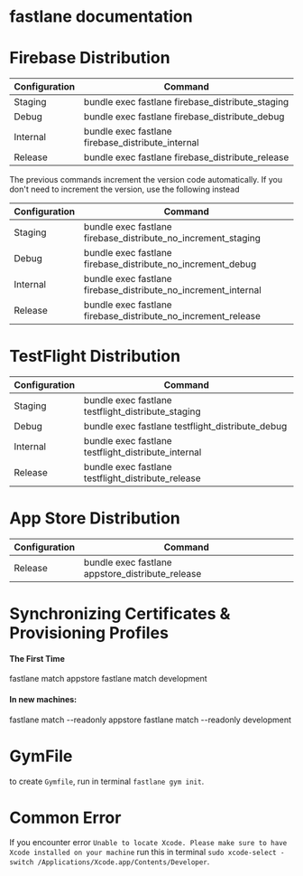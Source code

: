 fastlane documentation
================

# Firebase Distribution

|    **Configuration**      |                        **Command**                     |
| ------------------------- | -------------------------------------------------------| 
|       Staging             |   bundle exec fastlane firebase_distribute_staging     |
|       Debug               |   bundle exec fastlane firebase_distribute_debug       | 
|       Internal            |   bundle exec fastlane firebase_distribute_internal    |
|       Release             |   bundle exec fastlane firebase_distribute_release     |

The previous commands increment the version code automatically.
If you don't need to increment the version, use the following instead

|    **Configuration**      |                        **Command**                                  |
| ------------------------- | --------------------------------------------------------------------| 
|       Staging             |   bundle exec fastlane firebase_distribute_no_increment_staging     |
|       Debug               |   bundle exec fastlane firebase_distribute_no_increment_debug       | 
|       Internal            |   bundle exec fastlane firebase_distribute_no_increment_internal    |
|       Release             |   bundle exec fastlane firebase_distribute_no_increment_release     |

# TestFlight Distribution

|    **Configuration**      |                        **Command**                       |
| ------------------------- | ---------------------------------------------------------| 
|       Staging             |   bundle exec fastlane testflight_distribute_staging     |
|       Debug               |   bundle exec fastlane testflight_distribute_debug       | 
|       Internal            |   bundle exec fastlane testflight_distribute_internal    |
|       Release             |   bundle exec fastlane testflight_distribute_release     |

# App Store Distribution

|    **Configuration**      |                        **Command**                   |
| ------------------------- | -----------------------------------------------------|
|       Release             |   bundle exec fastlane appstore_distribute_release   |

# Synchronizing Certificates & Provisioning Profiles

#### The First Time

fastlane match  appstore
fastlane match  development

#### In new machines:

fastlane match --readonly  appstore
fastlane match --readonly  development

# GymFile

to create `Gymfile`, run in terminal `fastlane gym init`.

# Common Error

If you encounter error `Unable to locate Xcode. Please make sure to have Xcode installed on your machine`
run this in terminal `sudo xcode-select -switch /Applications/Xcode.app/Contents/Developer`.
